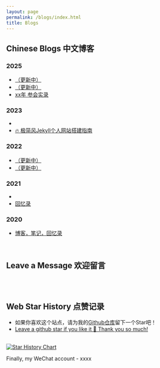 ```yaml
---
layout: page
permalink: /blogs/index.html
title: Blogs
---
```


## Chinese Blogs 中文博客

### 2025

- [（更新中）](https://)<br>
- [（更新中）](https://)<br>
- [xx年  参会实录](https://)<br>


### 2023

- 
- [🔥 极简风Jekyll个人网站搭建指南](https://)<br>

### 2022

- [（更新中）](https://)<br>
- [（更新中）](https://)<br>

### 2021

- 
- [回忆录](https://)

### 2020

- [博客，笔记，回忆录](https://)

<br>

## Leave a Message 欢迎留言

<br>


<br>

## Web Star History 点赞记录

- 如果你喜欢这个站点，请为我的[Github仓库](https://github.com/huangpeifang01/huangpeifang01.github.io)留下一个Star吧！
- [Leave a github star if you like it 🥰 Thank you so much!](https://github.com/huangpeifang01/huangpeifang01.github.io) 

<br>[![Star History Chart](https://api.star-history.com/svg?repos=huangpeifang01/huangpeifang01.github.io&type=Date)](https://www.star-history.com/#huangpeifang01/huangpeifang01.github.io&Date)

Finally, my WeChat account - xxxx

<br>
